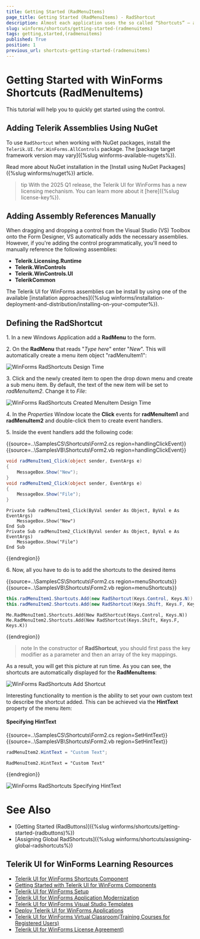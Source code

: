 ```yaml
---
title: Getting Started (RadMenuItems)
page_title: Getting Started (RadMenuItems) - RadShortcut
description: Almost each application uses the so called “Shortcuts” – a keyboard combination that triggers a specific action.
slug: winforms/shortcuts/getting-started-(radmenuitems)
tags: getting,started,(radmenuitems)
published: True
position: 1
previous_url: shortcuts-getting-started-(radmenuitems)
---
```


# Getting Started with WinForms Shortcuts (RadMenuItems)

This tutorial will help you to quickly get started using the control.

## Adding Telerik Assemblies Using NuGet

To use `RadShortcut` when working with NuGet packages, install the `Telerik.UI.for.WinForms.AllControls` package. The [package target framework version may vary]({%slug winforms-available-nugets%}).

Read more about NuGet installation in the [Install using NuGet Packages]({%slug winforms/nuget%}) article.

>tip With the 2025 Q1 release, the Telerik UI for WinForms has a new licensing mechanism. You can learn more about it [here]({%slug license-key%}).

## Adding Assembly References Manually

When dragging and dropping a control from the Visual Studio (VS) Toolbox onto the Form Designer, VS automatically adds the necessary assemblies. However, if you're adding the control programmatically, you'll need to manually reference the following assemblies:

* __Telerik.Licensing.Runtime__
* __Telerik.WinControls__
* __Telerik.WinControls.UI__
* __TelerikCommon__

The Telerik UI for WinForms assemblies can be install by using one of the available [installation approaches]({%slug winforms/installation-deployment-and-distribution/installing-on-your-computer%}). 

## Defining the RadShortcut

1\. In a new Windows Application add a **RadMenu** to the form.

2\. On the **RadMenu** that reads "*Type here*" enter "*New*". This will automatically create a menu item object "radMenuItem1":

![WinForms RadShortcuts Design Time](images/shortcuts-getting-started-(radmenuitems)001.png)

3\. Click and the newly created item to open the drop down menu and create a sub menu item. By default, the text of the new item will be set to *radMenuItem2*. Change it to *File*:

![WinForms RadShortcuts Created MenuItem Design Time](images/shortcuts-getting-started-(radmenuitems)002.png)

4\. In the *Properties* Window locate the **Click** events for **radMenuItem1** and **radMenuItem2** and double-click them to create event handlers.

5\. Inside the event handlers add the following code:

{{source=..\SamplesCS\Shortcuts\Form2.cs region=handlingClickEvent}} 
{{source=..\SamplesVB\Shortcuts\Form2.vb region=handlingClickEvent}} 

````C#
void radMenuItem1_Click(object sender, EventArgs e)
{
    MessageBox.Show("New");
}
void radMenuItem2_Click(object sender, EventArgs e)
{
    MessageBox.Show("File");
}

````
````VB.NET
Private Sub radMenuItem1_Click(ByVal sender As Object, ByVal e As EventArgs)
    MessageBox.Show("New")
End Sub
Private Sub radMenuItem2_Click(ByVal sender As Object, ByVal e As EventArgs)
    MessageBox.Show("File")
End Sub

````

{{endregion}} 

6\. Now, all you have to do is to add the shortcuts to the desired items

{{source=..\SamplesCS\Shortcuts\Form2.cs region=menuShortcuts}} 
{{source=..\SamplesVB\Shortcuts\Form2.vb region=menuShortcuts}} 

````C#
this.radMenuItem1.Shortcuts.Add(new RadShortcut(Keys.Control, Keys.N));
this.radMenuItem2.Shortcuts.Add(new RadShortcut(Keys.Shift, Keys.F, Keys.K));

````
````VB.NET
Me.RadMenuItem1.Shortcuts.Add(New RadShortcut(Keys.Control, Keys.N))
Me.RadMenuItem2.Shortcuts.Add(New RadShortcut(Keys.Shift, Keys.F, Keys.K))

````

{{endregion}} 

>note In the constructor of **RadShortcut**, you should first pass the key modifier as a parameter and then an array of the key mappings.
>

As a result, you will get this picture at run time. As you can see, the shortcuts are automatically displayed for the **RadMenuItems**:

![WinForms RadShortcuts Add Shortcut](images/shortcuts-getting-started-(radmenuitems)003.png)

Interesting functionality to mention is the ability to set your own custom text to describe the shortcut added. This can be achieved via the __HintText__ property of the menu item:

#### Specifying HintText

{{source=..\SamplesCS\Shortcuts\Form2.cs region=SetHintText}} 
{{source=..\SamplesVB\Shortcuts\Form2.vb region=SetHintText}} 

````C#
radMenuItem2.HintText = "Custom Text";

````
````VB.NET
RadMenuItem2.HintText = "Custom Text"

````

{{endregion}} 

![WinForms RadShortcuts Specifying HintText](images/shortcuts-getting-started-(radmenuitems)004.png)

# See Also

* [Getting Started (RadButtons)]({%slug winforms/shortcuts/getting-started-(radbuttons)%})	
* [Assigning Global RadShortcuts]({%slug winforms/shortcuts/assigning-global-radshortcuts%})	

## Telerik UI for WinForms Learning Resources
* [Telerik UI for WinForms Shortcuts Component](https://www.telerik.com/products/winforms/shortcuts.aspx)
* [Getting Started with Telerik UI for WinForms Components](https://docs.telerik.com/devtools/winforms/getting-started/first-steps)
* [Telerik UI for WinForms Setup](https://docs.telerik.com/devtools/winforms/installation-and-upgrades/installing-on-your-computer)
* [Telerik UI for WinForms Application Modernization](https://docs.telerik.com/devtools/winforms/winforms-converter/overview)
* [Telerik UI for WinForms Visual Studio Templates](https://docs.telerik.com/devtools/winforms/visual-studio-integration/visual-studio-templates)
* [Deploy Telerik UI for WinForms Applications](https://docs.telerik.com/devtools/winforms/deployment-and-distribution/application-deployment)
* [Telerik UI for WinForms Virtual Classroom(Training Courses for Registered Users)](https://learn.telerik.com/learn/course/external/view/elearning/17/telerik-ui-for-winforms)
* [Telerik UI for WinForms License Agreement)](https://www.telerik.com/purchase/license-agreement/winforms-dlw-s)

